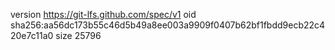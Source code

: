 version https://git-lfs.github.com/spec/v1
oid sha256:aa56dc173b55c46d5b49a8ee003a9909f0407b62bf1fbdd9ecb22c420e7c11a0
size 25796
